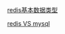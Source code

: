 [redis基本数据类型](http://naotu.baidu.com/file/5ab8bd4980ae00c27ce06638bbe7e883?token=a4bcaa015041c9fb)  

[redis VS mysql](https://repository.genmymodel.com/zhaojinzhou/redis-vs-mysql-uml)

